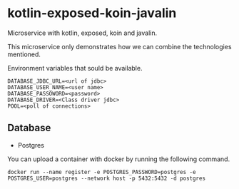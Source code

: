 # kotlin-exposed-koin-javalin
Microservice with kotlin, exposed, koin and javalin.

This microservice only demonstrates how we can combine the technologies mentioned.

Environment variables that sould be available.
```
DATABASE_JDBC_URL=<url of jdbc>
DATABASE_USER_NAME=<user name>
DATABASE_PASSOWORD=<password>
DATABASE_DRIVER=<Class driver jdbc>
POOL=<poll of connections>
```
## Database

* Postgres 

You can upload a container with docker by running the following command.

`docker run --name register -e POSTGRES_PASSWORD=postgres -e POSTGRES_USER=postgres --network host -p 5432:5432 -d postgres`